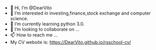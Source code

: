 - 👋 Hi, I’m @DearVito
- 👀 I’m interested in investing,finance,stock exchange and computer science.
- 🌱 I’m currently learning python 3.0.
- 💞️ I’m looking to collaborate on ...
- 📫 How to reach me ...
- My CV website is: https://DearVito.github.io/rsschool-cv/

<!---
DearVito/DearVito is a ✨ special ✨ repository because its `README.md` (this file) appears on your GitHub profile.
You can click the Preview link to take a look at your changes.
--->
